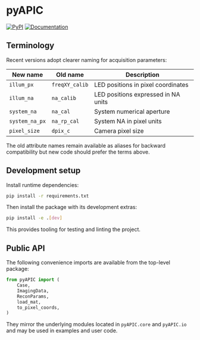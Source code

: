 # pyAPIC
[![PyPI](https://img.shields.io/pypi/v/apic-tools.svg)](https://pypi.org/project/apic-tools/)
[![Documentation](https://readthedocs.org/projects/pyapic/badge/?version=latest)](https://pyapic.readthedocs.io/)

## Terminology

Recent versions adopt clearer naming for acquisition parameters:

| New name   | Old name      | Description                            |
|------------|---------------|----------------------------------------|
| `illum_px` | `freqXY_calib`| LED positions in pixel coordinates     |
| `illum_na` | `na_calib`    | LED positions expressed in NA units    |
| `system_na`| `na_cal`      | System numerical aperture              |
| `system_na_px` | `na_rp_cal` | System NA in pixel units               |
| `pixel_size` | `dpix_c`    | Camera pixel size                      |

The old attribute names remain available as aliases for backward
compatibility but new code should prefer the terms above.

## Development setup

Install runtime dependencies:

```bash
pip install -r requirements.txt
```

Then install the package with its development extras:

```bash
pip install -e .[dev]
```

This provides tooling for testing and linting the project.

## Public API

The following convenience imports are available from the top-level package:

```python
from pyAPIC import (
    Case,
    ImagingData,
    ReconParams,
    load_mat,
    to_pixel_coords,
)

```

They mirror the underlying modules located in ``pyAPIC.core`` and
``pyAPIC.io`` and may be used in examples and user code.
